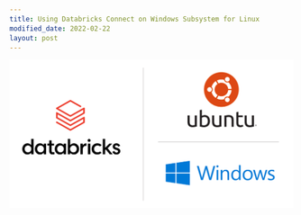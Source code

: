 ```yaml
---
title: Using Databricks Connect on Windows Subsystem for Linux
modified_date: 2022-02-22
layout: post
---
```


![{{ page.title }}](/assets/img/databricks-connect-wsl.png)

